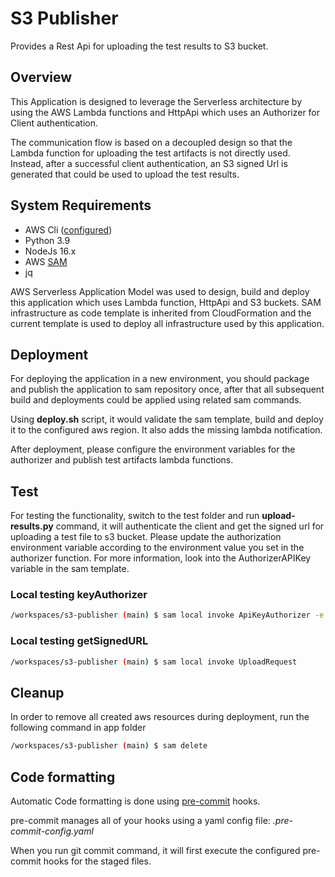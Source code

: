 # S3 Publisher

Provides a Rest Api for uploading the test results to S3 bucket.

## Overview

This Application is designed to leverage the Serverless architecture by using the AWS Lambda functions and HttpApi which uses an Authorizer for Client authentication.

The communication flow is based on a decoupled design so that the Lambda function for uploading the test artifacts is not directly used. Instead, after a successful client authentication, an S3 signed Url is generated that could be used to upload the test results.

## System Requirements

- AWS Cli ([configured](https://docs.aws.amazon.com/cli/latest/userguide/cli-configure-quickstart.html))
- Python 3.9
- NodeJs 16.x
- AWS [SAM](https://aws.amazon.com/serverless/sam/)
- jq

AWS Serverless Application Model was used to design, build and deploy this application which uses Lambda function, HttpApi and S3 buckets. SAM infrastructure as code template is inherited from CloudFormation and the current template is used to deploy all infrastructure used by this application.

## Deployment

For deploying the application in a new environment, you should package and publish the application to sam repository once, after that all subsequent build and deployments could be applied using related sam commands.

Using **deploy.sh** script, it would validate the sam template, build and deploy it to the configured aws region. It also adds the missing lambda notification.

After deployment, please configure the environment variables for the authorizer and publish test artifacts lambda functions.

## Test

For testing the functionality, switch to the test folder and run **upload-results.py** command, it will authenticate the client and get the signed url for uploading a test file to s3 bucket. Please update the authorization environment variable according to the environment value you set in the authorizer function. For more information, look into the AuthorizerAPIKey variable in the sam template.

### Local testing keyAuthorizer

```bash
/workspaces/s3-publisher (main) $ sam local invoke ApiKeyAuthorizer -e keyAuthorizer/requestEvent.json -n keyAuthorizer/env.json
```

### Local testing getSignedURL

```bash
/workspaces/s3-publisher (main) $ sam local invoke UploadRequest
```

## Cleanup

In order to remove all created aws resources during deployment, run the following command in app folder

```bash
/workspaces/s3-publisher (main) $ sam delete
```

## Code formatting

Automatic Code formatting is done using [pre-commit](https://pre-commit.com) hooks.

pre-commit manages all of your hooks using a yaml config file: *.pre-commit-config.yaml*

When you run git commit command, it will first execute the configured pre-commit hooks for the staged files.
